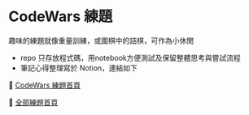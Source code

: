 # CodeWars 練題

趣味的練題就像重量訓練，或圍棋中的詰棋，可作為小休閒
- repo 只存放程式碼，用notebook方便測試及保留整體思考與嘗試流程
 - 筆記心得整理寫於 Notion，連結如下

🦋 [CodeWars 練題首頁](https://www.notion.so/af6fb96285e942c4a223eab16475752e)

🦋 [全部練題首頁](https://www.notion.so/a45cc8ebebb94038a6daa7821ee32ca6)
